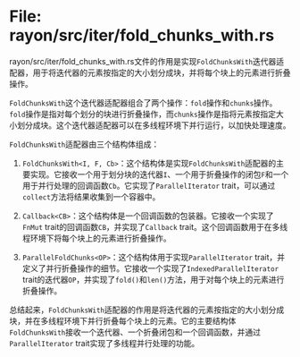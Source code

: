 # File: rayon/src/iter/fold_chunks_with.rs

rayon/src/iter/fold_chunks_with.rs文件的作用是实现`FoldChunksWith`迭代器适配器，用于将迭代器的元素按指定的大小划分成块，并将每个块上的元素进行折叠操作。

`FoldChunksWith`这个迭代器适配器组合了两个操作：`fold`操作和`chunks`操作。`fold`操作是指对每个划分的块进行折叠操作，而`chunks`操作是指将元素按指定大小划分成块。这个迭代器适配器可以在多线程环境下并行运行，以加快处理速度。

`FoldChunksWith`适配器由三个结构体组成：

1. `FoldChunksWith<I, F, Cb>`：这个结构体是实现`FoldChunksWith`适配器的主要实现。它接收一个用于划分块的迭代器`I`、一个用于折叠操作的闭包`F`和一个用于并行处理的回调函数`Cb`。它实现了`ParallelIterator` trait，可以通过`collect`方法将结果收集到一个容器中。

2. `Callback<CB>`：这个结构体是一个回调函数的包装器。它接收一个实现了`FnMut` trait的回调函数`CB`，并实现了`Callback` trait。这个回调函数用于在多线程环境下将每个块上的元素进行折叠操作。

3. `ParallelFoldChunks<OP>`：这个结构体用于实现`ParallelIterator` trait，并定义了并行折叠操作的细节。它接收一个实现了`IndexedParallelIterator` trait的迭代器`OP`，并实现了`fold()`和`len()`方法，用于对每个块上的元素进行折叠操作。

总结起来，`FoldChunksWith`适配器的作用是将迭代器的元素按指定的大小划分成块，并在多线程环境下并行折叠每个块上的元素。它的主要结构体`FoldChunksWith`接收一个迭代器、一个折叠闭包和一个回调函数，并通过`ParallelIterator` trait实现了多线程并行处理的功能。

